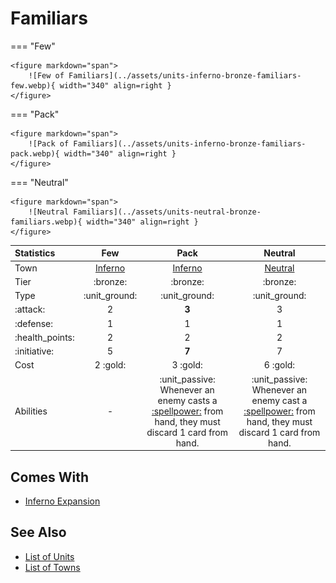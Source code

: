# Familiars

=== "Few"

    <figure markdown="span">
        ![Few of Familiars](../assets/units-inferno-bronze-familiars-few.webp){ width="340" align=right }
    </figure>

=== "Pack"

    <figure markdown="span">
        ![Pack of Familiars](../assets/units-inferno-bronze-familiars-pack.webp){ width="340" align=right }
    </figure>

=== "Neutral"

    <figure markdown="span">
        ![Neutral Familiars](../assets/units-neutral-bronze-familiars.webp){ width="340" align=right }
    </figure>


| Statistics | Few | Pack | Neutral |
| :--- | :---: | :---: | :---: |
| Town | [Inferno](../towns/inferno.md) | [Inferno](../towns/inferno.md) | [Neutral](../towns/neutral.md) |
| Tier | :bronze: | :bronze: | :bronze: |
| Type | :unit_ground: | :unit_ground: | :unit_ground: |
| :attack: | 2 | **3** | 3 |
| :defense: | 1 | 1 | 1 |
| :health_points: | 2 | 2 | 2 |
| :initiative: | 5 | **7** | 7 |
| Cost | 2 :gold: | 3 :gold: | 6 :gold: |
| Abilities | - | :unit_passive: Whenever an enemy casts a [:spellpower:](../spells/index.md) from hand, they must discard 1 card from hand. | :unit_passive: Whenever an enemy cast a [:spellpower:](../spells/index.md) from hand, they must discard 1 card from hand. |


## Comes With

- [Inferno Expansion](../content/inferno_expansion.md)


## See Also

- [List of Units](index.md)
- [List of Towns](../towns/index.md)